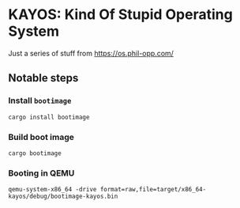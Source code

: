 # KAYOS: Kind Of Stupid Operating System

Just a series of stuff from https://os.phil-opp.com/

## Notable steps

### Install `bootimage`

```shell
cargo install bootimage
```

### Build boot image

```shell
cargo bootimage
```

### Booting in QEMU 

```shell
qemu-system-x86_64 -drive format=raw,file=target/x86_64-kayos/debug/bootimage-kayos.bin
```